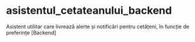 # asistentul_cetateanului_backend
Asistent utilitar care livrează alerte și notificări pentru cetățeni, în funcție de preferințe [Backend] 
